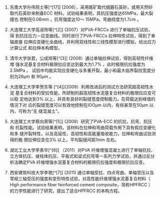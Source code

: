1. 东南大学孙伟院士等[^[17]]  (2006），采用尾矿取代细磨石英砂，或用天然砂取代石英砂来制备ECC 材料。试验结果表明，其抗压强度达65MPa，最大裂缝也
控制在0.06mm ，抗弯强度达10～ 15MPa，弯曲挠度为1.7cm 。    

2. 大连理工大学高淑玲等[^[2]] (2007）对PVA-FRCCs 进行了单轴抗压试验，得
到抗压应力－应变曲线。同时进行了PVA-FRCCs 拉伸特性试验，得到了单轴直接
拉伸应变硬化全曲线，并利用双线性和三线性模型进行模拟，给出应力计算公式
和拉伸本构模型。  

3. 清华大学张君，公成旭等[^[3]] (2008）通过单轴拉伸试验，得到高韧性纤维增
强水泥基复合材料极限拉应变达到最大为1.7% ，此时极限抗拉强度为2.5MPa 。
试验中均能实现应变硬化与多重开裂，最小和最大临界裂纹宽度分别为26μm 和
90μm 。

4. 大连理工大学李贺东等 [^[4]](2009）利用改进后的测试方法研究超高韧性水泥
基复合材料的受拉性能，所研制的超高韧性水泥基复合材料的极限拉应变可以稳
定地达到3% 以上，并具有良好的裂缝宽度控制能力，在荷载达到峰值的情况下对
应的裂缝宽度可以有效地控制在lOOμm 以内，有些甚至在50μm 以内，可称为“无
缝混凝土”。

5. 大连理工大学蔡向荣等[^[5]] (2009）研究了PVA-ECC 的抗拉、抗弯、抗压和
抗裂性能。试验结果表明，该材料在拉伸和弯曲荷载作用下具有假应变硬化和多
缝开裂特性，以及高延性、高韧性和高能量吸收能力，拉伸和弯曲试验测得的极
限拉伸应变在3% 以上，平均裂缝间距1mm 左右。

6. 湖北工业大学李素华[^[6]] （2011）对PVA 纤维增强混凝土进行了单轴抗拉、立方体抗压、棱柱体抗压、平板式和梁式抗弯等一系列力学试验，并通过反分析法确定PVA 纤维增强水泥基复合材料的极限抗拉强度和极限抗拉应变。

7. 西安建筑科技大学李艳[^[7]] (2011) 通过单轴受拉、四点弯曲、单轴受压以及常规三轴受压的强度和变形特性试验，对高性能纤维增强水泥基复合材料（ High
performance fiber feinforced cement composite，简称HPFRCC ）的力学性能进行了研究，提出了适合HPFRCC 的本构方程。
